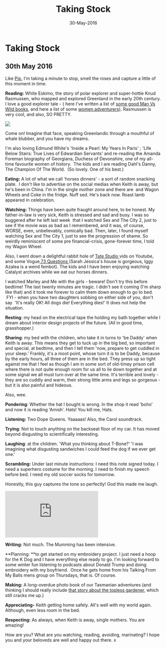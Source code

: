 ﻿---
layout: post
title: 'Taking Stock'
date: 30-May-2016
categories: tbd
---

# Taking Stock

## 30th May 2016

Like <a href="http://meetmeatmikes.com/">Pip</a>,   I'm taking a minute to stop,   smell the roses and capture a little of this moment in time.

**Reading:** White Eskimo, the story of polar explorer and super-hottie Knud Rasmussen, who mapped and explored Greenland in the early 20th century. I love a good explorer tale - ( here I've written a list of <a href="http://mogantosh.com/bookshelf-man-versus-wild/">some good Man Vs Wild books</a>, and here a list of some <a href="http://mogantosh.com/bookshelf-adventurous-women/">women adventurers)</a>. Rasmussen is very cool, and also, SO PRETTY.

<img class="photo-horiz" src="https://upload.wikimedia.org/wikipedia/commons/thumb/1/1d/Knud_Rasmussen_01.jpg/463px-Knud_Rasmussen_01.jpg" />

Come on! Imagine that face, speaking Greenlandic through a mouthful of whale blubber, and you have my dreams.

I'm also loving Edmund White's 'Inside a Pearl: My Years In Paris' ; 'Life Below Stairs: True Lives of Edwardian Servants' and re-reading the Amanda Foreman biography of Georgiana, Duchess of Devonshire, one of my all-time favourite women of history.  The kids and I are reading Dahl's Danny, The Champion Of The World.  (So lovely. One of his best.)

**Eating:** A lot of what we call 'horses dinners' - a sort of random snacking plate.  I don't like to advertise on the social medias when Keith is away, but he's been in China. I'm in the single mother zone and there are  and Wagon Wheels and Coke in the fridge. Nuff sed. He's back now. Roast lamb appeared in celebration.

**Watching:** Things have been quite fraught around here, to be honest. My father-in-law is very sick, Keith is stressed and sad and busy. I was so buggered after he left last week  that I watched Sex and The City 2, just to see if the movie was as bad as I remembered, and it was, of course, WORSE, even, unbelievably, comically bad. Then, later, I found myself watching Sex and The City 1, just to see the progression of shame. So weirdly reminiscent of some pre financial-crisis, gone-forever time, I told my Wagon Wheel.

Also, I went down a delightful rabbit hole of <a href="https://www.youtube.com/watch?v=Xs3DzydSKu8" target="_blank">Tate Studio </a>vids on Youtube, and some Vogue<a href="https://www.youtube.com/watch?v=W511rtnnlZM" target="_blank"> 73 Questions </a>(Sarah Jessica's house is gorgeous, Iggy Azalea is a weird fembot). The kids and I have been enjoying watching Catalyst archives while we eat our horses dinners.

I watched Marley and Me with the girls - beware! Don't try this before bedtime! The last twenty minutes are tragic. I didn't see it coming (I'm sharp like that) and it took me forever to calm them down enough to go to bed.  FYI - when you have two daughters sobbing on either side of you, don't say  'It's really OK! All dogs die! Everything dies!' It does not help the situation.

**Resting**: my head on the electrical tape the holding my bath together while I dream about interior design projects of the future. (All in good time, grasshopper.)

**Sharing**: my bed with the children, who take it in turns to 'be Daddy' when Keith is away. This means they get to tuck up in the big bed, so important and special, at bedtime, and then I tell them 'now, prepare to get cuddled in your sleep.' Frankly, it's a moot point, whose turn it is to be Daddy, because by the early hours, all three of them are in the bed. They press up so tight against me that I feel as though I am in some sort of old-timey prison cell where there is not quite enough room for us all to lie down together and at some signal we all must turn over at the same time. It's terrible and lovely - they are so cuddly and warm, their strong little arms and legs so gorgeous - but it is also painful and hideous.

Also, wee.

**Pondering**: Whether the hat I bought is wrong. In the shop it read 'boho' and now it is reading 'Amish'. Hats! You kill me, Hats.

**Listening:** Two Dope Queens. Yaaaaas! Also, the Carol soundtrack.

**Trying**: Not to touch anything on the backseat floor of my car. It has moved beyond disgusting to scientifically interesting.

**Laughing**: at the children. 'What you thinking about T-Bone?' 'I was imagining what disgusting sandwiches I could feed the dog if we ever get one.'

**Scrambling:** Under last minute instructions: I need this note signed today. I need a superhero costume for the morning. I need to finish my speech before bed. I need my old soccer socks for tomorrow.

Honestly, this guy captures the tone so perfectly! God this made me laugh.

<iframe src="https://www.youtube.com/embed/PFMwPCOUPas" frameborder="0" gesture="media" allow="encrypted-media" allowfullscreen></iframe>

**Writing:** Not much. The Mumming has been intensive.

**Planning: **to get started on my embroidery project. I just need a hoop for the K Dog and I have everything else ready to go. I'm looking forward to some winter fun listening to podcasts about Donald Trump and doing embroidery with my boyfriend.  Once he gets home from his Talking From My Balls mens group on Thursdays, that is. Of course.

**Making:** A long-overdue photo book of our Tasmanian adventures (and thinking I should really include <a href="http://mogantosh.com/a-topless-holiday-postcard/">that story about the topless gardener</a>, which still cracks me up.)







**Appreciating-** Keith getting home safely. All's well with my world again. Although, even less room in the bed.





**Respecting:** As always, when Keith is away, single mothers. You are amazing!

 

 

How are you? What are you watching, reading, avoiding, marinating? I hope you and your beloveds are well and happy out there. x
